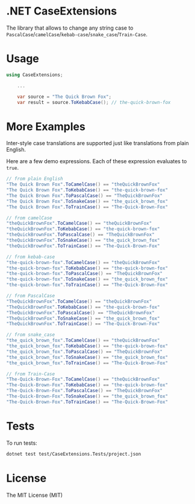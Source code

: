 # .NET CaseExtensions

The library that allows to change any string case to `PascalCase`/`camelCase`/`kebab-case`/`snake_case`/`Train-Case`.

# Usage

```csharp
using CaseExtensions;

    ...

    var source = "The Quick Brown Fox";
    var result = source.ToKebabCase(); // the-quick-brown-fox
```

# More Examples

Inter-style case translations are supported just like translations from plain English.

Here are a few demo expressions. Each of these expression evaluates to `true`.

```csharp
// from plain English
"The Quick Brown Fox".ToCamelCase() == "theQuickBrownFox"
"The Quick Brown Fox".ToKebabCase() == "the-quick-brown-fox"
"The Quick Brown Fox".ToPascalCase() == "TheQuickBrownFox"
"The Quick Brown Fox".ToSnakeCase() == "the_quick_brown_fox"
"The Quick Brown Fox".ToTrainCase() == "The-Quick-Brown-Fox"

// from camelCase
"theQuickBrownFox".ToCamelCase() == "theQuickBrownFox"
"theQuickBrownFox".ToKebabCase() == "the-quick-brown-fox"
"theQuickBrownFox".ToPascalCase() == "TheQuickBrownFox"
"theQuickBrownFox".ToSnakeCase() == "the_quick_brown_fox"
"theQuickBrownFox".ToTrainCase() == "The-Quick-Brown-Fox"

// from kebab-case
"the-quick-brown-fox".ToCamelCase() == "theQuickBrownFox"
"the-quick-brown-fox".ToKebabCase() == "the-quick-brown-fox"
"the-quick-brown-fox".ToPascalCase() == "TheQuickBrownFox"
"the-quick-brown-fox".ToSnakeCase() == "the_quick_brown_fox"
"the-quick-brown-fox".ToTrainCase() == "The-Quick-Brown-Fox"

// from PascalCase
"TheQuickBrownFox".ToCamelCase() == "theQuickBrownFox"
"TheQuickBrownFox".ToKebabCase() == "the-quick-brown-fox"
"TheQuickBrownFox".ToPascalCase() == "TheQuickBrownFox"
"TheQuickBrownFox".ToSnakeCase() == "the_quick_brown_fox"
"TheQuickBrownFox".ToTrainCase() == "The-Quick-Brown-Fox"

// from snake_case
"the_quick_brown_fox".ToCamelCase() == "theQuickBrownFox"
"the_quick_brown_fox".ToKebabCase() == "the-quick-brown-fox"
"the_quick_brown_fox".ToPascalCase() == "TheQuickBrownFox"
"the_quick_brown_fox".ToSnakeCase() == "the_quick_brown_fox"
"the_quick_brown_fox".ToTrainCase() == "The-Quick-Brown-Fox"

// from Train-Case
"The-Quick-Brown-Fox".ToCamelCase() == "theQuickBrownFox"
"The-Quick-Brown-Fox".ToKebabCase() == "the-quick-brown-fox"
"The-Quick-Brown-Fox".ToPascalCase() == "TheQuickBrownFox"
"The-Quick-Brown-Fox".ToSnakeCase() == "the_quick_brown_fox"
"The-Quick-Brown-Fox".ToTrainCase() == "The-Quick-Brown-Fox"
```

# Tests

To run tests:

```sh
dotnet test test/CaseExtensions.Tests/project.json
```

# License

The MIT License (MIT)
